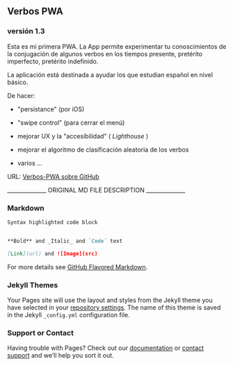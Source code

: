 ## Verbos PWA
### versión 1.3

Esta es mi primera PWA.
La App permite experimentar tu conoscimientos de la conjugación de algunos verbos en los tiempos presente, pretérito imperfecto, pretérito indefinido.

La aplicación está destinada a ayudar los que estudian español en nivel básico.  

De hacer:
- "persistance" (por iOS)
- "swipe control" (para cerrar el menú)
- mejorar UX y la "accesibilidad" ( _Lighthouse_ )
- mejorar el algoritmo de clasificación aleatoria de los verbos  

- varios ...


URL: [Verbos-PWA sobre GitHub](https://tramax73.github.io/verbos-pwa/)

______________ ORIGINAL MD FILE DESCRIPTION ______________


### Markdown 

```markdown
Syntax highlighted code block


**Bold** and _Italic_ and `Code` text

[Link](url) and ![Image](src)
```

For more details see [GitHub Flavored Markdown](https://guides.github.com/features/mastering-markdown/).

### Jekyll Themes

Your Pages site will use the layout and styles from the Jekyll theme you have selected in your [repository settings](https://github.com/tramax73/verbos-pwa/settings). The name of this theme is saved in the Jekyll `_config.yml` configuration file.

### Support or Contact

Having trouble with Pages? Check out our [documentation](https://help.github.com/categories/github-pages-basics/) or [contact support](https://github.com/contact) and we’ll help you sort it out.
